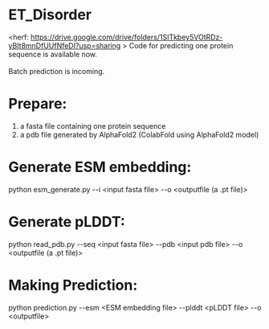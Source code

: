 # ET_Disorder
<herf: https://drive.google.com/drive/folders/1SITkbey5VOtRDz-yBIt8mnDfUUfNfeDI?usp=sharing >
Code for predicting one protein sequence is available now.<br><br>
Batch prediction is incoming.
# Prepare:
1. a fasta file containing one protein sequence
2. a pdb file generated by AlphaFold2 (ColabFold using AlphaFold2 model)

# Generate ESM embedding:
python esm_generate.py --i \<input fasta file\> --o \<outputfile (a .pt file)\>

# Generate pLDDT:
python read_pdb.py --seq \<input fasta file\> --pdb \<input pdb file\> --o \<outputfile (a .pt file)\>

# Making Prediction:
python prediction.py --esm \<ESM embedding file\> --plddt \<pLDDT file\> --o \<outputfile\>
